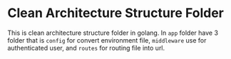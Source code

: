 # Clean Architecture Structure Folder

This is clean architecture structure folder in golang. In `app` folder have 3 folder that is `config` for convert environment file, `middleware` use for authenticated user, and `routes` for routing file into url.

